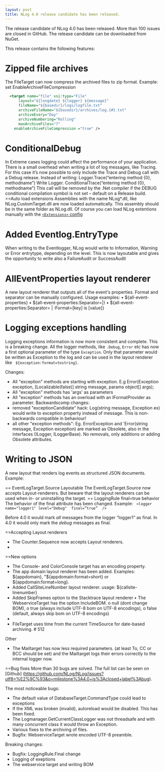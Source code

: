 ```yaml
---
layout: post
title: NLog 4.0 release candidate has been released.
---
```


The release candidate of NLog 4.0 has been released. More than 100 issues are closed in GitHub. The release candidate can be downloaded from NuGet. 

This release contains the following features:

Zipped file archives
==
The FileTarget can now compress the archived files to zip format. 
Example: set EnableArchiveFileCompression

```xml
  <target name="file" xsi:type="File"
      layout="${longdate} ${logger} ${message}" 
      fileName="${basedir}/logs/logfile.txt" 
      archiveFileName="${basedir}/archives/log.{#}.txt"
      archiveEvery="Day"
      archiveNumbering="Rolling"
      maxArchiveFiles="7"
    enableArchiveFileCompression ="true" />
```

ConditionalDebug
==
In Extreme cases logging could affect the performance of your application. There is a small overhead when writing a lot of log messages, like Tracing.
For this case it’s now possible to only include the Trace and Debug call with a Debug release. 
Instead of writing:
Logger.Trace(“entering method {0}, methodname”)
Write
Logger. ConditionalTrace(“entering method {0}, methodname”)
This call will be removed by the .Net compiler if the DEBUG conditional compilation symbol is not set – default on a Release build.
==Auto load extensions
Assemblies with the name NLog*.dll, like NLog.CustomTarget.dll are now loaded automatically. This assembly should be in the same folder as NLog.dll.
Of course you can load NLog extentions manually with the [`<Extensions>` config]( https://github.com/nlog/nlog/wiki/How-to-write-a-Target#how-to-use-the-newly-created-target)

Added Eventlog.EntryType
==
When writing to the Eventlogger, NLog would write to Information, Warning or Error entrytype, depending on the level. This is now layoutable and gives the opportunity to write also a FailureAudit or SuccessAudit 

AllEventProperties layout renderer
==
A new layout renderer that outputs all of the event's properties. Format and separator can be manually configured.
Usage examples:
•	${all-event-properties}
•	${all-event-properties:Separator=|}
•	${all-event-properties:Separator= | :Format=[key] is [value]}

Logging exceptions handling
==
Logging exceptions information is now more consistent and complete. This is a breaking change.
All the logger methods, like `.Debug`, `Error` etc has now a first optional parameter of the type `Exception`. Only that parameter would be written as Exception to the log and can be used in the layout renderer like ` ${exception:format=tostring}`. 

Changes:
*	All "exception" methods are starting with exception. E.g Error(Exception exception, [Localizable(false)] string message, params object[] args);
*	All "exception" methods has 'args' as parameters
*	All "exception" methods has an overload with an IFormatProvider as parameter.
Backwardscomp changes:
*	removed "exceptionCandidate" hack: Log(string message, Exception ex) would write to exception property instead of message. This is non-backwards compatible in behaviour!
*	all other "exception methods": Eg. ErrorException and 'Error(string message, Exception exception) are marked as Obsolete, also in the interfaces (ILogger, ILoggerBase). No removals, only additions or adding Obsolete attributes.

Writing to JSON
==
A new layout that renders log events as structured JSON documents.
Example:
<target name="jsonFile" xsi:type="File" fileName="${logFileNamePrefix}.json">
      <layout xsi:type="JsonLayout">
              <attribute name="time" layout="${longdate}" />
              <attribute name="level" layout="${level:upperCase=true}"/>
              <attribute name="message" layout="${message}" />
              <attribute name="callsite" layout="${callsite:includeSourcePath=true}" />
              <attribute name="stacktrace" layout="${stacktrace:topFrames=10}" />
              <attribute name="exception" layout="${exception:format=ToString}"/>
       </layout>
</target>

== EventLogTarget.Source Layoutable
The EventLogTarget.Source now accepts Layout-renderers. But beware that the layout renderers can be used when in- or uninstalling the target. 
== LoggingRule final=true behavior
The behavior of the final attribute has been changed. Example:
` <logger name="logger1" level="Debug"  final=”true”  />`

Before 4.0 it would mark _all_ messages from the logger “logger1” as final. In 4.0 it would only mark the _debug_ messages as final. 


==Accepting Layout renderers
-	The Counter.Sequence now accepts Layout renderers.
-	
==New options
-	The Console- and ColorConsole target has an encoding property.
-	The app domain layout renderer has been added. Examples: ${appdomain}, "${appdomain:format=short} or ${appdomain:format=long}.
-	Added CallSiteLineNumber layout renderer. usage: ${callsite-linenumber}
-	Added SkipFrames option to the Stacktrace layout renderer
•	The WebserviceTarget has the option IncludeBOM. 
o	null (dont change BOM),
o	true (always include UTF-8 bom on UTF-8 encodings),
o	false (default, always skip bom on UTF-8 encodings)
-	
-	FileTarget uses time from the current TimeSource for date-based archiving. # 512

Other
-	The Mailtarget has now less required parameters. (at least To, CC or BCC should be set) and the Mailtarget logs their errors correctly to the internal logger now. 

==Bug fixes
More than 30 bugs are solved. The full list can be seen on [Github] (https://github.com/NLog/NLog/issues?utf8=%E2%9C%93&q=milestone%3A4.0+is%3Aclosed+label%3Abug).

The most noticeable bugs:
-	The default value of DatabaseTarget.CommandType could lead to exceptions
-	If the XML was broken (invalid), autoreload would be disabled. This has been fixed.
-	The Logmanager.GetCurrentClassLogger was not threadsafe and with many concurrent class it would throw an Exception.
-	Various fixes to the archiving of files.
-	Bugfix: WebserviceTarget wrote encoded UTF-8 preamble.


Breaking changes:
-	Bugfix: LoggingRule.Final change
-	Logging of exeptions
-	The webservice target and writing BOM

